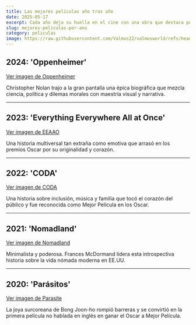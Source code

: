 ```yaml
---
title: Las mejores películas año tras año
date: 2025-05-17
excerpt: Cada año deja su huella en el cine con una obra que destaca por encima de las demás. Aquí recopilamos las mejores películas seleccionadas año por año por la crítica y el público.
slug: mejores-peliculas-por-ano
category: peliculas
image: https://raw.githubusercontent.com/Valmos22/valmosworld/refs/heads/main/asset/images/películas-año-tras-año.png
---
```


## 2024: 'Oppenheimer'

[Ver imagen de Oppenheimer](https://img-tomatazos.buscafs.com/433253/433253.png)

Christopher Nolan trajo a la gran pantalla una épica biográfica que mezcla ciencia, política y dilemas morales con maestría visual y narrativa.

---

## 2023: 'Everything Everywhere All at Once'

[Ver imagen de EEAAO](https://m.media-amazon.com/images/S/pv-target-images/280624c4631999ef41fb2a63c0f5885d328b0e8da5c181f46c5f26f083c3be9f.jpg)

Una historia multiversal tan extraña como emotiva que arrasó en los premios Oscar por su originalidad y corazón.

---

## 2022: 'CODA'

[Ver imagen de CODA](https://cerosetenta.uniandes.edu.co/wp-content/uploads/2022/04/Coda.jpg)

Una historia sobre inclusión, música y familia que tocó el corazón del público y fue reconocida como Mejor Película en los Oscar.

---

## 2021: 'Nomadland'

[Ver imagen de Nomadland](https://disney.images.edge.bamgrid.com/ripcut-delivery/v1/variant/disney/69fa6318-0583-42d3-9c4c-d55e32e92c56?/scale?width=1200&aspectRatio=1.78&format=webp)

Minimalista y poderosa. Frances McDormand lidera esta introspectiva historia sobre la vida nómada moderna en EE.UU.

---

## 2020: 'Parásitos'

[Ver imagen de Parasite](https://beam-images.warnermediacdn.com/BEAM_LWM_DELIVERABLES/d5e3be11-eb8b-449f-89cf-db887ddee777/beda1820a916959baee657ba47d022f7a81e9d6b.jpg?host=wbd-images.prod-vod.h264.io&partner=beamcom)

La joya surcoreana de Bong Joon-ho rompió barreras y se convirtió en la primera película no hablada en inglés en ganar el Oscar a Mejor Película.
